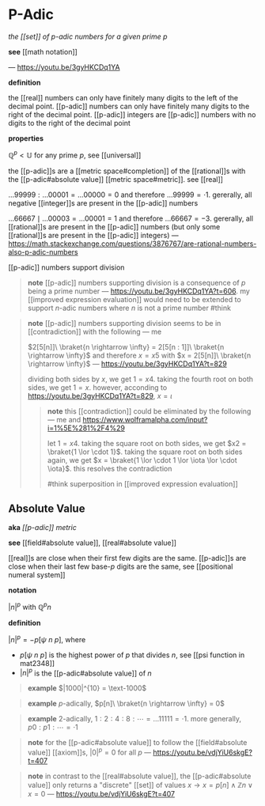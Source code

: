 # P-Adic

_the [[set]] of $p$-adic numbers for a given prime $p$_

**see** [[math notation]]

&mdash; <https://youtu.be/3gyHKCDq1YA>

**definition**

the [[real]] numbers can only have finitely many digits to the left of the decimal point. [[p-adic]] numbers can only have finitely many digits to the right of the decimal point. [[p-adic]] integers are [[p-adic]] numbers with no digits to the right of the decimal point

**properties**

$\mathbb Q^p < \mathbb U$ for any prime $p$, see [[universal]]

the [[p-adic]]s are a [[metric space#completion]] of the [[rational]]s with the [[p-adic#absolute value]] [[metric space#metric]]. see [[real]]

$\dots 99999 : \dots 00001 = \dots 00000 = 0$ and therefore $\dots 99999 = \cdot 1$. gererally, all negative [[integer]]s are present in the [[p-adic]] numbers

$\dots 66667 \mid \dots 00003 = \dots 00001 = 1$ and therefore $\dots 66667 = -3$. gererally, all [[rational]]s are present in the [[p-adic]] numbers (but only some [[rational]]s are present in the [[p-adic]] integers) &mdash; <https://math.stackexchange.com/questions/3876767/are-rational-numbers-also-p-adic-numbers>

[[p-adic]] numbers support division

> **note** [[p-adic]] numbers supporting division is a consequence of $p$ being a prime number &mdash; <https://youtu.be/3gyHKCDq1YA?t=606>. my [[improved expression evaluation]] would need to be extended to support $n$-adic numbers where $n$ is not a prime number #think

> **note** [[p-adic]] numbers supporting division seems to be in [[contradiction]] with the following &mdash; me
>
> $2[5[n]]\ \braket{n \rightarrow \infty} = 2[5[n : 1]]\ \braket{n \rightarrow \infty}$ and therefore $x = x5$ with $x = 2[5[n]]\ \braket{n \rightarrow \infty}$ &mdash; <https://youtu.be/3gyHKCDq1YA?t=829>
>
> dividing both sides by $x$, we get $1 = x4$. taking the fourth root on both sides, we get $1 = x$. however, acconding to <https://youtu.be/3gyHKCDq1YA?t=829>, $x = \iota$
>
> > **note** this [[contradiction]] could be eliminated by the following &mdash; me and <https://www.wolframalpha.com/input?i=1%5E%281%2F4%29>
> >
> > let $1 = x4$. taking the square root on both sides, we get $x2 = \braket{1 \lor \cdot 1}$. taking the square root on both sides again, we get $x = \braket{1 \lor \cdot 1 \lor \iota \lor \cdot \iota}$. this resolves the contradiction
> >
> > #think superposition in [[improved expression evaluation]]

## Absolute Value

**aka** _[[p-adic]] metric_

**see** [[field#absolute value]], [[real#absolute value]]

[[real]]s are close when their first few digits are the same. [[p-adic]]s are close when their last few base-$p$ digits are the same, see [[positional numeral system]]

**notation**

$|n|^p$ with $\mathbb Q^p n$

**definition**

$|n|^p = -p[\psi\ n\ p]$, where

- $p[\psi\ n\ p]$ is the highest power of $p$ that divides $n$, see [[psi function in mat2348]]
- $|n|^p$ is the [[p-adic#absolute value]] of $n$

> **example** $|1000|^{10} = \text-1000$

> **example** $p$-adically, $p[n]\ \braket{n \rightarrow \infty} = 0$

> **example** $2$-adically, $1 : 2 : 4 : 8 : \cdots = \dots 11111 = \cdot 1$. more generally, $p0 :  p1 : \cdots = \cdot 1$

> **note** for the [[p-adic#absolute value]] to follow the [[field#absolute value]] [[axiom]]s, $|0|^p = 0$ for all $p$ &mdash; <https://youtu.be/vdjYiU6skgE?t=407>

> **note** in contrast to the [[real#absolute value]], the [[p-adic#absolute value]] only returns a "discrete" [[set]] of values $x \rightarrow x = p[n] \land \mathbb Z n \lor x = 0$ &mdash; <https://youtu.be/vdjYiU6skgE?t=407>
